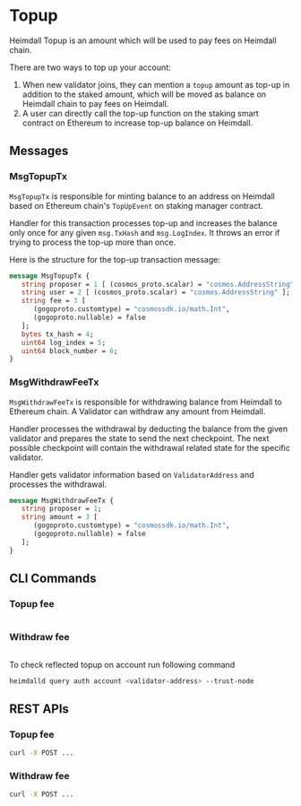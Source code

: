 # Topup

Heimdall Topup is an amount which will be used to pay fees on Heimdall chain.

There are two ways to top up your account:

1. When new validator joins, they can mention a `topup` amount as top-up in addition to the staked amount, which will be
   moved as balance on Heimdall chain to pay fees on Heimdall.
2. A user can directly call the top-up function on the staking smart contract on Ethereum to increase top-up balance on
   Heimdall.

## Messages

### MsgTopupTx

`MsgTopupTx` is responsible for minting balance to an address on Heimdall based on Ethereum chain's `TopUpEvent` on
staking manager contract.

Handler for this transaction processes top-up and increases the balance only once for any given `msg.TxHash`
and `msg.LogIndex`. It throws an error if trying to process the top-up more than once.

Here is the structure for the top-up transaction message:

```protobuf
message MsgTopupTx {
   string proposer = 1 [ (cosmos_proto.scalar) = "cosmos.AddressString" ];
   string user = 2 [ (cosmos_proto.scalar) = "cosmos.AddressString" ];
   string fee = 3 [
      (gogoproto.customtype) = "cosmossdk.io/math.Int",
      (gogoproto.nullable) = false
   ];
   bytes tx_hash = 4;
   uint64 log_index = 5;
   uint64 block_number = 6;
}
```

### MsgWithdrawFeeTx

`MsgWithdrawFeeTx` is responsible for withdrawing balance from Heimdall to Ethereum chain. A Validator can
withdraw any amount from Heimdall.

Handler processes the withdrawal by deducting the balance from the given validator and prepares the state to send the next
checkpoint. The next possible checkpoint will contain the withdrawal related state for the specific validator.

Handler gets validator information based on `ValidatorAddress` and processes the withdrawal.

```protobuf
message MsgWithdrawFeeTx {
   string proposer = 1;
   string amount = 3 [
      (gogoproto.customtype) = "cosmossdk.io/math.Int",
      (gogoproto.nullable) = false
   ];
}
```

<!-- TODO HV2 - update/verify the query, cli, and REST behaviour -->

## CLI Commands

### Topup fee

```bash
```

### Withdraw fee

```bash
```

To check reflected topup on account run following command

```bash
heimdalld query auth account <validator-address> --trust-node
```

## REST APIs

### Topup fee

```bash
curl -X POST ...
```

### Withdraw fee

```bash
curl -X POST ...
```
